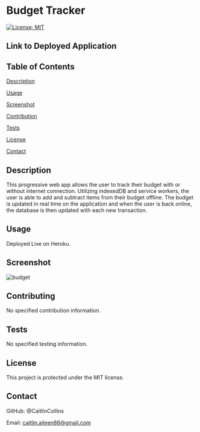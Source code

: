# Budget Tracker

 [![License: MIT](https://img.shields.io/badge/License-MIT-yellow.svg)](https://opensource.org/licenses/MIT)
 
  ## Link to Deployed Application
 
   
  ## Table of Contents
  [Description](https://github.com/CaitlinCollins/budget-tracker/blob/main/README.md#description)
  
  [Usage](https://github.com/CaitlinCollins/budget-tracker/blob/main/README.md#usage)
  
  [Screenshot](https://github.com/CaitlinCollins/budget-tracker/blob/main/README.md#screenshot)
  
  [Contribution](https://github.com/CaitlinCollins/budget-tracker/blob/main/README.md#contribution)
  
  [Tests](https://github.com/CaitlinCollins/budget-tracker/blob/main/README.md#tests)
  
  [License](https://github.com/CaitlinCollins/budget-tracker/blob/main/README.md#license)
  
  [Contact](https://github.com/CaitlinCollins/budget-tracker/blob/main/README.md#contact)
  
  ## Description
  This progressive web app allows the user to track their budget with or without internet connection. Utilizing indexedDB and service workers, the user is able to add and subtract items from their budget offline. The budget is updated in real time on the application and when the user is back online, the database is then updated with each new transaction.
  
  ## Usage
  Deployed Live on Heroku.
  
  ## Screenshot
  
  ![budget](https://github.com/CaitlinCollins/tech-blog/blob/main/public/budget.png)
  
  ## Contributing
  No specified contribution information. 

  ## Tests
  No specified testing information. 
  
  ## License
  This project is protected under the MIT license.
  
  ## Contact
  GitHub: @CaitlinCollins

  Email: caitlin.aileen86@gmail.com
